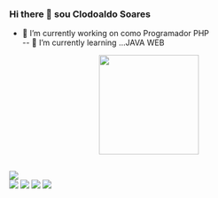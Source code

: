 ### Hi there 👋  sou Clodoaldo Soares

- 🔭 I’m currently working on como Programador PHP                     
-- 🌱 I’m currently learning ...JAVA  WEB

<div align="center">
  <a href="https://github.com/rafaballerini">
  <img height="180em" src="https://github-readme-stats.vercel.app/api?username=SoaresDevSenac&show_icons=true&theme=dark&include_all_commits=true&count_private=true"/>
</div>
  
  ##
  
 
  <a href="https://www.youtube.com/channel/UCTb8cq_J9Q97oJqpHjxHRig" target="_blank"><img src="https://img.shields.io/badge/YouTube-FF0000? style=for-the-badge&logo=youtube&logoColor=white" target="_blank"></a>  
  <a href=" " target="_blank"><img src="https://img.shields.io/badge/-Instagram-%23E4405F?style=for-the- badge&logo=instagram&logoColor=white" target="_blank"></a>
<a href="https://discord.gg/ SoaresDev#1747 " target="_blank"><img src="https://img.shields.io/badge/Discord-7289DA?style=for-the-badge&logo= discord&logoColor=white" target="_blank"></a>
<a href = "mailto:soares.devsenac@gmail.com"><img src="https://img.shields.io/badge/-Gmail-%23333?style=for-the-badge&logo=gmail&logoColor=white" destino ="_blank"></a>
  <a href="https://www.linkedin.com/in/clodoado-soares-8b3566243/" target="_blank"><img src="https://img.shields.io/badge/-LinkedIn-% 230077B5?style=for-the-badge&logo=linkedin&logoColor=white" target="_blank"></a>
